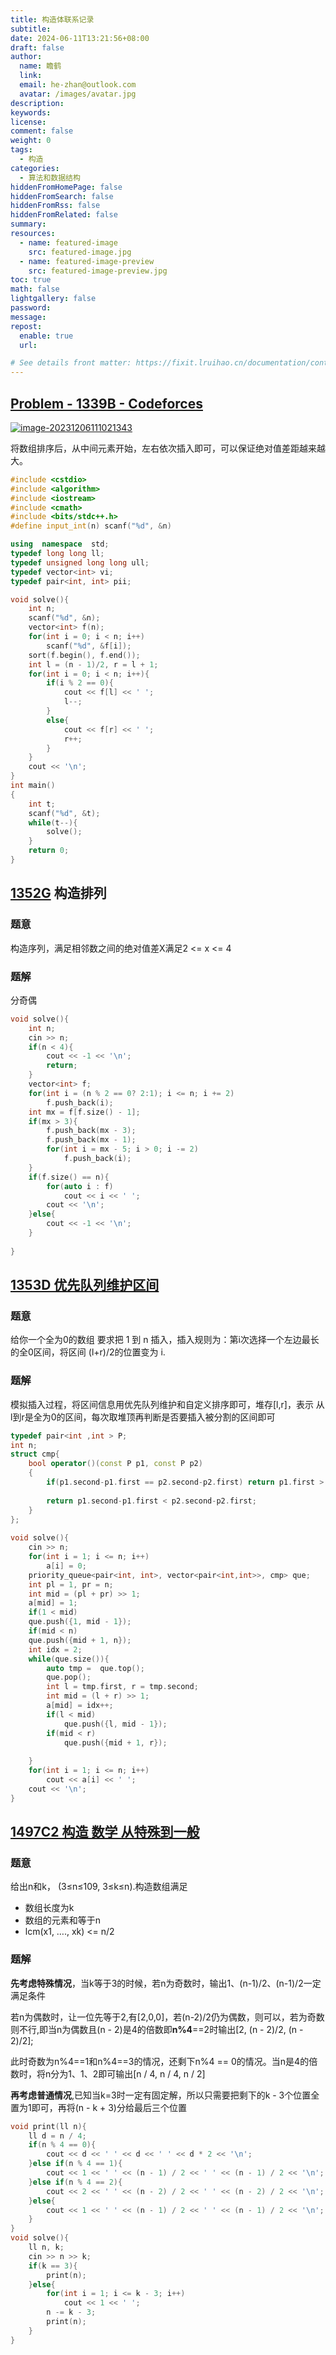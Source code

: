 ```yaml
---
title: 构造体联系记录
subtitle:
date: 2024-06-11T13:21:56+08:00
draft: false
author:
  name: 瞻鹤
  link:
  email: he-zhan@outlook.com
  avatar: /images/avatar.jpg
description:
keywords:
license:
comment: false
weight: 0
tags:
  - 构造
categories:
  - 算法和数据结构
hiddenFromHomePage: false
hiddenFromSearch: false
hiddenFromRss: false
hiddenFromRelated: false
summary:
resources:
  - name: featured-image
    src: featured-image.jpg
  - name: featured-image-preview
    src: featured-image-preview.jpg
toc: true
math: false
lightgallery: false
password:
message:
repost:
  enable: true
  url:

# See details front matter: https://fixit.lruihao.cn/documentation/content-management/introduction/#front-matter
---
```


<!--more-->

## [Problem - 1339B - Codeforces](https://codeforces.com/problemset/problem/1339/B)

[![image-20231206111021343](https://blog.he-zhan.xyz/img/image-20231206111021343.png)](https://blog.he-zhan.xyz/img/image-20231206111021343.png)

将数组排序后，从中间元素开始，左右依次插入即可，可以保证绝对值差距越来越大。

```c++
#include <cstdio>
#include <algorithm>
#include <iostream>
#include <cmath>
#include <bits/stdc++.h>
#define input_int(n) scanf("%d", &n)

using  namespace  std;
typedef long long ll;
typedef unsigned long long ull;
typedef vector<int> vi;
typedef pair<int, int> pii;

void solve(){
    int n;
    scanf("%d", &n);
    vector<int> f(n);
    for(int i = 0; i < n; i++)
        scanf("%d", &f[i]);
    sort(f.begin(), f.end());
    int l = (n - 1)/2, r = l + 1;
    for(int i = 0; i < n; i++){
        if(i % 2 == 0){
            cout << f[l] << ' ';
            l--;
        }
        else{
            cout << f[r] << ' ';
            r++;
        }
    }
    cout << '\n';
}
int main()
{
    int t;
    scanf("%d", &t);
    while(t--){
        solve();
    }
    return 0;
}
```

## [1352G](https://codeforces.com/problemset/problem/1352/G) 构造排列

### 题意

构造序列，满足相邻数之间的绝对值差X满足2 <= x <= 4

### 题解

分奇偶

```c++
void solve(){
    int n;
    cin >> n;
    if(n < 4){
        cout << -1 << '\n';
        return;
    }
    vector<int> f;
    for(int i = (n % 2 == 0? 2:1); i <= n; i += 2)
        f.push_back(i);
    int mx = f[f.size() - 1];
    if(mx > 3){
        f.push_back(mx - 3);
        f.push_back(mx - 1);
        for(int i = mx - 5; i > 0; i -= 2)
            f.push_back(i);
    }
    if(f.size() == n){
        for(auto i : f)
            cout << i << ' ';
        cout << '\n';
    }else{
        cout << -1 << '\n';
    }
 
}
```

## [1353D 优先队列维护区间](https://codeforces.com/problemset/problem/1353/D)

### 题意

给你一个全为0的数组 要求把 1 到 n 插入，插入规则为：第i次选择一个左边最长的全0区间，将区间 (l+r)/2的位置变为 i.

### 题解

模拟插入过程，将区间信息用优先队列维护和自定义排序即可，堆存[l,r]，表示 从l到r是全为0的区间，每次取堆顶再判断是否要插入被分割的区间即可

```c++
typedef pair<int ,int > P;
int n;
struct cmp{
    bool operator()(const P p1, const P p2)
    {
        if(p1.second-p1.first == p2.second-p2.first) return p1.first > p2.first;
 
        return p1.second-p1.first < p2.second-p2.first;
    }
};
 
void solve(){
    cin >> n;
    for(int i = 1; i <= n; i++)
        a[i] = 0;
    priority_queue<pair<int, int>, vector<pair<int,int>>, cmp> que;
    int pl = 1, pr = n;
    int mid = (pl + pr) >> 1;
    a[mid] = 1;
    if(1 < mid)
    que.push({1, mid - 1});
    if(mid < n)
    que.push({mid + 1, n});
    int idx = 2;
    while(que.size()){
        auto tmp =  que.top();
        que.pop();
        int l = tmp.first, r = tmp.second;
        int mid = (l + r) >> 1;
        a[mid] = idx++;
        if(l < mid)
            que.push({l, mid - 1});
        if(mid < r)
            que.push({mid + 1, r});
 
    }
    for(int i = 1; i <= n; i++)
        cout << a[i] << ' ';
    cout << '\n';
}
```

## [1497C2 构造 数学 从特殊到一般](https://codeforces.com/problemset/problem/1497/C2)

### 题意

给出n和k， (3≤n≤109, 3≤k≤n).构造数组满足

- 数组长度为k
- 数组的元素和等于n
- lcm(x1, …., xk) <= n/2

### 题解

**先考虑特殊情况**，当k等于3的时候，若n为奇数时，输出1、(n-1)/2、(n-1)/2一定满足条件

若n为偶数时，让一位先等于2,有[2,0,0]，若(n-2)/2仍为偶数，则可以，若为奇数则不行,即当n为偶数且(n - 2)是4的倍数即**n%4**==2时输出[2, (n - 2)/2, (n - 2)/2];

此时奇数为n%4==1和n%4==3的情况，还剩下n%4 == 0的情况。当n是4的倍数时，将n分为1、1、2即可输出[n / 4, n / 4, n / 2]

**再考虑普通情况**,已知当k=3时一定有固定解，所以只需要把剩下的k - 3个位置全置为1即可，再将(n - k + 3)分给最后三个位置

```c++
void print(ll n){
    ll d = n / 4;
    if(n % 4 == 0){
        cout << d << ' ' << d << ' ' << d * 2 << '\n';
    }else if(n % 4 == 1){
        cout << 1 << ' ' << (n - 1) / 2 << ' ' << (n - 1) / 2 << '\n';
    }else if(n % 4 == 2){
        cout << 2 << ' ' << (n - 2) / 2 << ' ' << (n - 2) / 2 << '\n';
    }else{
        cout << 1 << ' ' << (n - 1) / 2 << ' ' << (n - 1) / 2 << '\n';
    }
}
void solve(){
    ll n, k;
    cin >> n >> k;
    if(k == 3){
        print(n);
    }else{
        for(int i = 1; i <= k - 3; i++)
            cout << 1 << ' ';
        n -= k - 3;
        print(n);
    }
}
```
